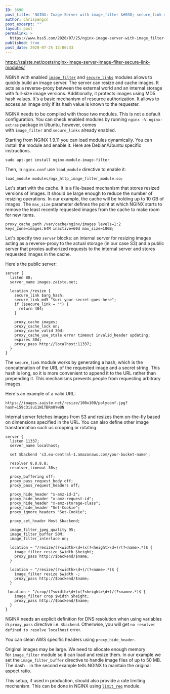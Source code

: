 ```yaml
---
ID: 3690
post_title: 'NGINX: Image Server with image_filter &#038; secure_link modules'
author: chrispengcn
post_excerpt: ""
layout: post
permalink: >
  https://www.hss5.com/2020/07/25/nginx-image-server-with-image_filter-secure_link-modules/
published: true
post_date: 2020-07-25 12:00:33
---
```

https://zaiste.net/posts/nginx-image-server-image-filter-secure-link-modules/

NGINX with enabled <a href="http://nginx.org/en/docs/http/ngx_http_image_filter_module.html"><code>image_filter</code></a> and <a href="http://nginx.org/en/docs/http/ngx_http_secure_link_module.html"><code>secure_links</code></a> modules allows to quickly build an image server. The server can resize and cache images. It acts as a reverse-proxy between the external world and an internal storage with full-size image versions. Additionally, it protects images using MD5 hash values. It's a basic mechanism of resource authorization. It allows to access an image only if its hash value is known to the requester.

NGINX needs to be compiled with those two modules. This is not a default configuration. You can check enabled modules by running <code>nginx -V</code>. <code>nginx-extras</code> package in Ubuntu, however, comes with <code>image_filter</code> and <code>secure_links</code> already enabled.

Starting from NGINX 1.9.11 you can load modules dynamically. You can install the module and enable it. Here are Debian/Ubuntu specific instructions.
<pre><code>sudo apt-get install nginx-module-image-filter
</code></pre>
Then, in <code>nginx.conf</code> use <code>load_module</code> directive to enable it:
<pre><code>load_module modules/ngx_http_image_filter_module.so;
</code></pre>
Let's start with the cache. It is a file-based mechanism that stores resized versions of images. It should be large enough to reduce the number of resizing operations. In our example, the cache will be holding up to 10 GB of images. The <code>max_size</code> parameter defines the point at which NGINX starts to remove the least recently requested images from the cache to make room for new items.
<pre><code>proxy_cache_path /var/cache/nginx/images levels=1:2 keys_zone=images:64M inactive=60d max_size=10GB;
</code></pre>
Let's specify two <code>server</code> blocks: an internal server for resizing images acting as a reverse-proxy to the actual storage (in our case S3) and a public server that proxies authorized requests to the internal server and stores requested images in the cache.

Here's the public server:
<pre><code>server {
  listen 80;
  server_name images.zaiste.net;

  location /resize {
    secure_link $arg_hash;
    secure_link_md5 "$uri your-secret-goes-here";
    if ($secure_link = "") {
      return 404;
    }

    proxy_cache images;
    proxy_cache_lock on;
    proxy_cache_valid 30d;
    proxy_cache_use_stale error timeout invalid_header updating;
    expires 30d;
    proxy_pass http://localhost:11337;
  }
}
</code></pre>
The <code>secure_link</code> module works by generating a hash, which is the concatenation of the URL of the requested image and a secret string. This hash is long, so it is more convenient to append it to the URL rather than prepending it. This mechanisms prevents people from requesting arbitrary images.

Here's an example of a valid URL:
<pre><code>https://images.zaiste.net/resize/100x100/polyconf.jpg?hash=159c3isu11W1TBRm0YwBN
</code></pre>
Internal server fetches images from S3 and resizes them on-the-fly based on dimensions specified in the URL. You can also define other image transformation such us cropping or rotating.
<pre><code>server {
  listen 11337;
  server_name localhost;

  set $backend 's3.eu-central-1.amazonaws.com/your-bucket-name';

  resolver 8.8.8.8;
  resolver_timeout 30s;

  proxy_buffering off;
  proxy_pass_request_body off;
  proxy_pass_request_headers off;

  proxy_hide_header "x-amz-id-2";
  proxy_hide_header "x-amz-request-id";
  proxy_hide_header "x-amz-storage-class";
  proxy_hide_header "Set-Cookie";
  proxy_ignore_headers "Set-Cookie";

  proxy_set_header Host $backend;

  image_filter_jpeg_quality 95;
  image_filter_buffer 50M;
  image_filter_interlace on;

  location ~ ^/resize/(?&lt;width&gt;\d+)x(?&lt;height&gt;\d+)/(?&lt;name&gt;.*)$ {
    image_filter resize $width $height;
    proxy_pass http://$backend/$name;
  }

  location ~ ^/resize/(?&lt;width&gt;\d+)/(?&lt;name&gt;.*)$ {
    image_filter resize $width -;
    proxy_pass http://$backend/$name;
  }

 location ~ ^/crop/(?&lt;width&gt;\d+)x(?&lt;height&gt;\d+)/(?&lt;name&gt;.*)$ {
    image_filter crop $width $height;
    proxy_pass http://$backend/$name;
  }
}
</code></pre>
NGINX needs an explicit definition for DNS resolution when using variables in <code>proxy_pass</code> directive i.e. <code>$backend</code>. Otherwise, you will get <code>no resolver defined to resolve localhost</code> error.

You can clean AWS specific headers using <code>proxy_hide_header</code>.

Original images may be large. We need to allocate enough memory for <code>image_filter</code> module so it can load and resize them. In our example we set the <code>image_filter_buffer</code> directive to handle image files of up to 50 MB. The dash <code>‑</code> in the second example tells NGINX to maintain the original aspect ratio.

This setup, if used in production, should also provide a rate limiting mechanism. This can be done in NGINX using <a href="http://nginx.org/en/docs/http/ngx_http_limit_req_module.html"><code>limit_req</code></a> module.